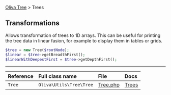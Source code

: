 [Oliva Tree](docs.md) > Trees


## Transformations
Allows transformation of trees to 1D arrays. This can be useful for printing the tree data in linear fasion, for example to display them in tables or grids.
```php
$tree = new Tree($rootNode);
$linear = $tree->getBreadthFirst();
$linearWithDeepestFirst = $tree->getDepthFirst();
```


----
|Reference|Full class name|File|Docs|
|:---|:---|:---|:---|
|`Tree` | `Oliva\Utils\Tree\Tree` | [Tree.php](../src/Tree.php) |[Trees](trees.md)|

